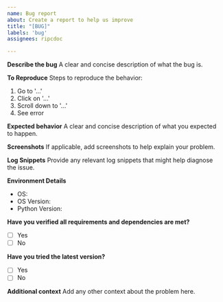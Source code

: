 ```yaml
---
name: Bug report
about: Create a report to help us improve
title: "[BUG]"
labels: 'bug'
assignees: ripcdoc

---
```


**Describe the bug**
A clear and concise description of what the bug is.

**To Reproduce**
Steps to reproduce the behavior:
1. Go to '...'
2. Click on '...'
3. Scroll down to '...'
4. See error

**Expected behavior**
A clear and concise description of what you expected to happen.

**Screenshots**
If applicable, add screenshots to help explain your problem.

**Log Snippets**
Provide any relevant log snippets that might help diagnose the issue.

**Environment Details**
 - OS: 
 - OS Version: 
 - Python Version:

**Have you verified all requirements and dependencies are met?**
  - [ ] Yes
  - [ ] No

**Have you tried the latest version?**
  - [ ] Yes
  - [ ] No

**Additional context**
Add any other context about the problem here.
